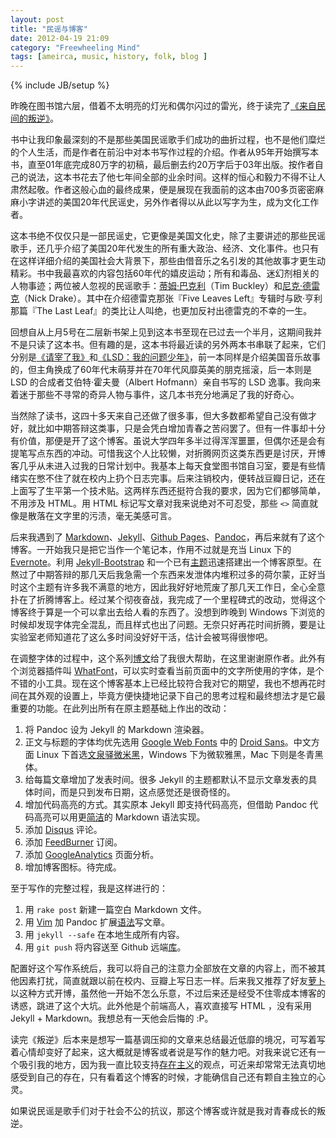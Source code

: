 ```yaml
---
layout: post
title: "民谣与博客"
date: 2012-04-19 21:09
category: "Freewheeling Mind"
tags: [ameirca, music, history, folk, blog ]
---
```

{% include JB/setup %}

昨晚在图书馆六层，借着不太明亮的灯光和偶尔闪过的雷光，终于读完了[《来自民间的叛逆》][rebel]。

书中让我印象最深刻的不是那些美国民谣歌手们成功的曲折过程，也不是他们糜烂的个人生活，而是作者在前沿中对本书写作过程的介绍。作者从95年开始撰写本书，直至01年底完成80万字的初稿，最后删去约20万字后于03年出版。按作者自己的说法，这本书花去了他七年间全部的业余时间。这样的恒心和毅力不得不让人肃然起敬。作者这般心血的最终成果，便是展现在我面前的这本由700多页密密麻麻小字讲述的美国20年代民谣史，另外作者得以从此以写字为生，成为文化工作者。

这本书绝不仅仅只是一部民谣史，它更像是美国文化史，除了主要讲述的那些民谣歌手，还几乎介绍了美国20年代发生的所有重大政治、经济、文化事件。也只有在这样详细介绍的美国社会大背景下，那些由借音乐之名引发的其他故事才更生动精彩。书中我最喜欢的内容包括60年代的嬉皮运动；所有和毒品、迷幻剂相关的人物事迹；两位被人忽视的民谣歌手：[蒂姆·巴克利][tim]（Tim Buckley）和[尼克·德雷克][nick]（Nick Drake）。其中在介绍德雷克那张『Five Leaves Left』专辑时与欧·亨利那篇『The Last Leaf』的类比让人叫绝，也更加反衬出德雷克的不幸的一生。

回想自从上月5号在二层新书架上见到这本书至现在已过去一个半月，这期间我并不是只读了这本书。但有趣的是，这本书将最近读的另外两本书串联了起来，它们分别是[《请宰了我》][kill]和[《LSD：我的问题少年》][lsd]，前一本同样是介绍美国音乐故事的，但主角换成了60年代末萌芽并在70年代风靡英美的朋克摇滚，后一本则是 LSD 的合成者艾伯特·霍夫曼（Albert Hofmann）亲自书写的 LSD 逸事。我向来着迷于那些不寻常的奇异人物与事件，这几本书充分地满足了我的好奇心。

   [rebel]: http://book.douban.com/subject/3178741/
   [tim]: http://en.wikipedia.org/wiki/Tim_Buckley
   [nick]: http://music.douban.com/musician/102593/
   [kill]: http://book.douban.com/subject/1223765/
   [lsd]: http://book.douban.com/subject/2090728/

当然除了读书，这四十多天来自己还做了很多事，但大多数都希望自己没有做才好，就比如中期答辩这类事，只是会凭白增加青春之苦闷罢了。但有一件事却十分有价值，那便是开了这个博客。虽说大学四年多半过得浑浑噩噩，但偶尔还是会有提笔写点东西的冲动。可惜我这个人比较懒，对折腾网页这类东西更是讨厌，开博客几乎从未进入过我的日常计划中。我基本上每天食堂图书馆自习室，要是有些情绪实在憋不住了就在校内上扔个日志完事。后来注销校内，便转战豆瓣日记，还在上面写了生平第一个技术贴。这两样东西还挺符合我的要求，因为它们都够简单，不用涉及 HTML。用 HTML 标记写文章对我来说绝对不可忍受，那些 `<>` 简直就像是散落在文字里的污渍，毫无美感可言。

后来我遇到了 [Markdown][]、[Jekyll][]、[Github Pages][]、[Pandoc][]，再后来就有了这个博客。一开始我只是把它当作一个笔记本，作用不过就是充当 Linux 下的 [Evernote][]。利用 [Jekyll-Bootstrap][] 和一个已有[主题][theme]迅速搭建出一个博客原型。在熬过了中期答辩的那几天后我急需一个东西来发泄体内堆积过多的荷尔蒙，正好当时这个主题有许多我不满意的地方，因此我好好地荒废了那几天工作日，全心全意扑在了折腾博客上。经过某个彻夜奋战，我完成了一个里程碑式的改动，觉得这个博客终于算是一个可以拿出去给人看的东西了。没想到昨晚到 Windows 下浏览的时候却发现字体完全混乱，而且样式也出了问题。无奈只好再花时间折腾，要是让实验室老师知道花了这么多时间没好好干活，估计会被骂得很惨吧。

在调整字体的过程中，这个系列[博文][font-posts]给了我很大帮助，在这里谢谢原作者。此外有个浏览器插件叫 [WhatFont][]，可以实时查看当前页面中的文字所使用的字体，是个不错的小工具。现在这个博客基本上已经比较符合我对它的期望，我也不想再花时间在其外观的设置上，毕竟方便快捷地记录下自己的思考过程和最终想法才是它最重要的功能。在此列出所有在原主题基础上作出的改动：

1. 将 Pandoc 设为 Jekyll 的 Markdown 渲染器。
2. 正文与标题的字体均优先选用 [Google Web Fonts][] 中的 [Droid Sans][droid]。中文方面 Linux 下首选[文泉驿微米黑][wenquanyi]，Windows 下为微软雅黑，Mac 下则是冬青黑体。
3. 给每篇文章增加了发表时间。很多 Jekyll 的主题都默认不显示文章发表的具体时间，而是只到发布日期，这点感觉还是很奇怪的。
4. 增加代码高亮的方式。其实原本 Jekyll 即支持代码高亮，但借助 Pandoc 代码高亮可以用更[简洁][pandoc-markdown]的 Markdown 语法实现。
5. 添加 [Disqus][] 评论。
6. 添加 [FeedBurner][] 订阅。
7. 添加 [GoogleAnalytics][] 页面分析。 
8. 增加博客图标。待完成。

至于写作的完整过程，我是这样进行的：

1. 用 `rake post` 新建一篇空白 Markdown 文件。
2. 用 [Vim][] 加 Pandoc 扩展[语法][pandoc-markdown]写文章。
3. 用 `jekyll --safe` 在本地生成所有内容。
4. 用 `git push` 将内容送至 Github 远端[库][repo]。

配置好这个写作系统后，我可以将自己的注意力全部放在文章的内容上，而不被其他因素打扰，简直就跟以前在校内、豆瓣上写日志一样。后来我又推荐了好友[萝卜][marcie]以这种方式开博，虽然他一开始不怎么乐意，不过后来还是经受不住零成本博客的诱惑，跳进了这个大坑。此外他是个前端高人，喜欢直接写 HTML ，没有采用 Jekyll + Markdown。我想总有一天他会后悔的 :P。

读完《叛逆》后本来是想写一篇基调压抑的文章来总结最近低靡的境况，可写着写着心情却变好了起来，这大概就是博客或者说是写作的魅力吧。对我来说它还有一个吸引我的地方，因为我一直比较支持[存在主义][exist]的观点，可近来却常常无法真切地感受到自己的存在，只有看着这个博客的时候，才能确信自己还有颗自主独立的心灵。

如果说民谣是歌手们对于社会不公的抗议，那这个博客或许就是我对青春成长的叛逆。

   [Markdown]: http://wowubuntu.com/markdown/index.html
   [Jekyll]: http://jekyllrb.com
   [Github Pages]: http://pages.github.com
   [Pandoc]: http://johnmacfarlane.net/pandoc
   [Evernote]: http://www.evernote.com
   [Jekyll-Bootstrap]: http://jekyllbootstrap.com
   [Google Web Fonts]: http://www.google.com/webfonts
   [theme]: http://themes.jekyllbootstrap.com/preview/the-minimum
   [font-posts]: http://www.cnblogs.com/ruxpinsp1/archive/2008/04/29/font-in-front-end-development-1.html
   [WhatFont]: http://chengyinliu.com/whatfont.html
   [wenquanyi]: http://wenq.org/index.cgi?MicroHei
   [droid]: http://www.google.com/webfonts/specimen/Droid+Sans
   [pandoc-markdown]: http://johnmacfarlane.net/pandoc/README.html 
   [Disqus]: http://disqus.com
   [FeedBurner]: http://feedburner.google.com
   [GoogleAnalytics]: http://www.google.com/analytics
   [Vim]: http://www.vim.org
   [repo]: http://yangzetian.github.com/YangBlog
   [marcie]: http://marcieinred.github.com
   [exist]: http://zh.wikipedia.org/zh/%E5%AD%98%E5%9C%A8%E4%B8%BB%E4%B9%89
   
